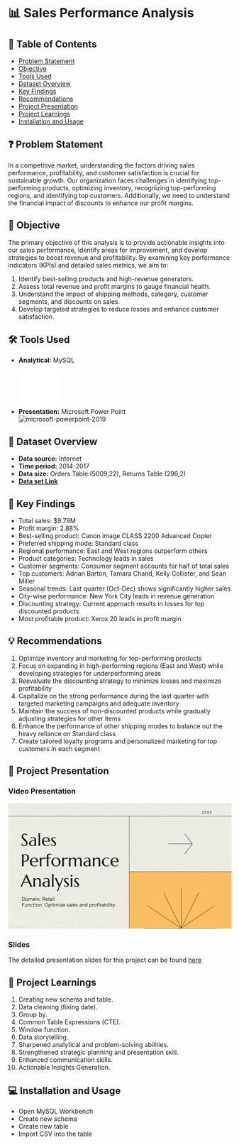 # 📊 Sales Performance Analysis

## 📕 Table of Contents
- [Problem Statement](#-problem-statement)
- [Objective](#-objective)
- [Tools Used](#%EF%B8%8F-tools-used)
- [Dataset Overview](#-dataset-overview)
- [Key Findings](#-key-findings)
- [Recommendations](#-recommendations)
- [Project Presentation](#-project-presentation)
- [Project Learnings](#-project-learnings)
- [Installation and Usage](#-installation-and-usage)

## ❓ Problem Statement
In a competitive market, understanding the factors driving sales performance, profitability, and customer satisfaction is crucial for sustainable growth. Our organization faces challenges in identifying top-performing products, optimizing inventory, recognizing top-performing regions, and identifying top customers. Additionally, we need to understand the financial impact of discounts to enhance our profit margins.

## 🎯 Objective
The primary objective of this analysis is to provide actionable insights into our sales performance, identify areas for improvement, and develop strategies to boost revenue and profitability. By examining key performance indicators (KPIs) and detailed sales metrics, we aim to:

1. Identify best-selling products and high-revenue generators.
2. Assess total revenue and profit margins to gauge financial health.
3. Understand the impact of shipping methods, category, customer segments, and discounts on sales.
4. Develop targeted strategies to reduce losses and enhance customer satisfaction.

## 🛠️ Tools Used
- **Analytical:**  MySQL\
  <img width="96" height="96" src="https://github.com/amanat-mahmud/Sales_Performance_Analysis_SQL/blob/main/icons8-mysql-96.png" alt="mysql-logo"/>
- **Presentation:** Microsoft Power Point\
  <img width="96" height="96" src="https://img.icons8.com/fluency/96/microsoft-powerpoint-2019.png" alt="microsoft-powerpoint-2019"/>

## 📅 Dataset Overview
- **Data source:** Internet
- **Time period:** 2014-2017
- **Data size:** Orders Table (5009,22), Returns Table (296,2)
- [**Data set Link**](https://github.com/amanat-mahmud/Sales_Performance_Analysis_SQL/blob/main/Superstore.csv)

## 🔎 Key Findings
- Total sales: $9.79M
- Profit margin: 2.88%
- Best-selling product: Canon image CLASS 2200 Advanced Copier
- Preferred shipping mode: Standard class
- Regional performance: East and West regions outperform others
- Product categories: Technology leads in sales
- Customer segments: Consumer segment accounts for half of total sales
- Top customers: Adrian Barton, Tamara Chand, Kelly Collister, and Sean Miller
- Seasonal trends: Last quarter (Oct-Dec) shows significantly higher sales
- City-wise performance: New York City leads in revenue generation
- Discounting strategy: Current approach results in losses for top discounted products
- Most profitable product: Xerox 20 leads in profit margin

## 💡 Recommendations
1. Optimize inventory and marketing for top-performing products
2. Focus on expanding in high-performing regions (East and West) while developing strategies for underperforming areas
3. Reevaluate the discounting strategy to minimize losses and maximize profitability
4. Capitalize on the strong performance during the last quarter with targeted marketing campaigns and adequate inventory
5. Maintain the success of non-discounted products while gradually adjusting strategies for other items
6. Enhance the performance of other shipping modes to balance out the heavy reliance on Standard class
7. Create tailored loyalty programs and personalized marketing for top customers in each segment

## 📌 Project Presentation
### Video Presentation
[![Sales Performance Analysis Presentation](https://github.com/amanat-mahmud/Sales_Performance_Analysis_SQL/blob/main/cover.png)](https://youtu.be/kr7XWarcToA)

### Slides
The detailed presentation slides for this project can be found [here](https://github.com/amanat-mahmud/Sales_Performance_Analysis_SQL/blob/main/sales%20performance%20analysis.pdf)

## 🧠 Project Learnings
1. Creating new schema and table.
2. Data cleaning (fixing date).
3. Group by.
4. Common Table Expressions (CTE).
5. Window function.
8. Data storytelling.
9. Sharpened analytical and problem-solving abilities.
10. Strengthened strategic planning and  presentation skill.
11. Enhanced communication skills.
12. Actionable Insights Generation.

## 💻 Installation and Usage
- Open MySQL Workbench
- Create new schema
- Create new table
- Import CSV into the table
